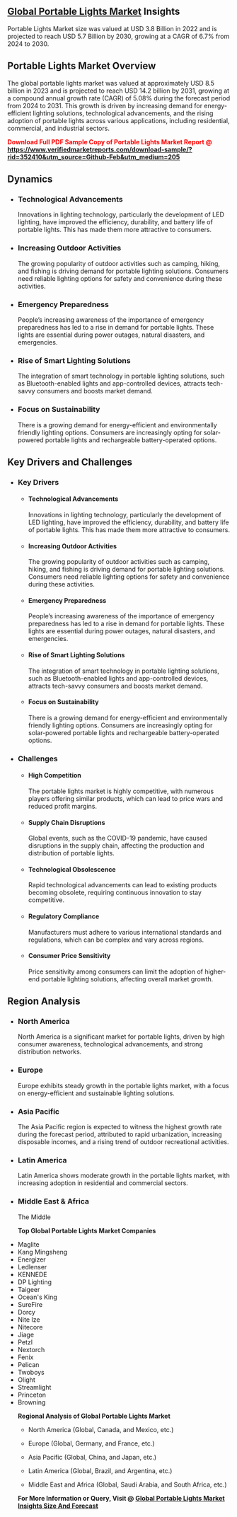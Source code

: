 <h2><a href="https://www.verifiedmarketreports.com/download-sample/?rid=352410&amp;utm_source=Github&amp;utm_medium=205" target="_blank">Global Portable Lights Market</a> Insights</h2><p>Portable Lights Market size was valued at USD 3.8 Billion in 2022 and is projected to reach USD 5.7 Billion by 2030, growing at a CAGR of 6.7% from 2024 to 2030.</p><p> <h2>Portable Lights Market Overview</h2> <p>The global portable lights market was valued at approximately USD 8.5 billion in 2023 and is projected to reach USD 14.2 billion by 2031, growing at a compound annual growth rate (CAGR) of 5.08% during the forecast period from 2024 to 2031. This growth is driven by increasing demand for energy-efficient lighting solutions, technological advancements, and the rising adoption of portable lights across various applications, including residential, commercial, and industrial sectors. </p> <p><strong><p><span class=""><span style="color: #ff0000;"><strong>Download Full PDF Sample Copy of Portable Lights Market Report</strong> @ </span><a href="https://www.verifiedmarketreports.com/download-sample/?rid=352410&amp;utm_source=Github-Feb&amp;utm_medium=205" target="_blank">https://www.verifiedmarketreports.com/download-sample/?rid=352410&amp;utm_source=Github-Feb&amp;utm_medium=205</a></span></p></strong></p> <h2>Dynamics</h2> <ul> <li><h3>Technological Advancements</h3> <p>Innovations in lighting technology, particularly the development of LED lighting, have improved the efficiency, durability, and battery life of portable lights. This has made them more attractive to consumers. </p> </li> <li><h3>Increasing Outdoor Activities</h3> <p>The growing popularity of outdoor activities such as camping, hiking, and fishing is driving demand for portable lighting solutions. Consumers need reliable lighting options for safety and convenience during these activities. </p> </li> <li><h3>Emergency Preparedness</h3> <p>People’s increasing awareness of the importance of emergency preparedness has led to a rise in demand for portable lights. These lights are essential during power outages, natural disasters, and emergencies. </p> </li> <li><h3>Rise of Smart Lighting Solutions</h3> <p>The integration of smart technology in portable lighting solutions, such as Bluetooth-enabled lights and app-controlled devices, attracts tech-savvy consumers and boosts market demand. </p> </li> <li><h3>Focus on Sustainability</h3> <p>There is a growing demand for energy-efficient and environmentally friendly lighting options. Consumers are increasingly opting for solar-powered portable lights and rechargeable battery-operated options. </p> </li> </ul> <h2>Key Drivers and Challenges</h2> <ul> <li><h3>Key Drivers</h3> <ul> <li><h4>Technological Advancements</h4> <p>Innovations in lighting technology, particularly the development of LED lighting, have improved the efficiency, durability, and battery life of portable lights. This has made them more attractive to consumers. </p> </li> <li><h4>Increasing Outdoor Activities</h4> <p>The growing popularity of outdoor activities such as camping, hiking, and fishing is driving demand for portable lighting solutions. Consumers need reliable lighting options for safety and convenience during these activities. </p> </li> <li><h4>Emergency Preparedness</h4> <p>People’s increasing awareness of the importance of emergency preparedness has led to a rise in demand for portable lights. These lights are essential during power outages, natural disasters, and emergencies. </p> </li> <li><h4>Rise of Smart Lighting Solutions</h4> <p>The integration of smart technology in portable lighting solutions, such as Bluetooth-enabled lights and app-controlled devices, attracts tech-savvy consumers and boosts market demand. </p> </li> <li><h4>Focus on Sustainability</h4> <p>There is a growing demand for energy-efficient and environmentally friendly lighting options. Consumers are increasingly opting for solar-powered portable lights and rechargeable battery-operated options. </p> </li> </ul> </li> <li><h3>Challenges</h3> <ul> <li><h4>High Competition</h4> <p>The portable lights market is highly competitive, with numerous players offering similar products, which can lead to price wars and reduced profit margins. </p> </li> <li><h4>Supply Chain Disruptions</h4> <p>Global events, such as the COVID-19 pandemic, have caused disruptions in the supply chain, affecting the production and distribution of portable lights. </p> </li> <li><h4>Technological Obsolescence</h4> <p>Rapid technological advancements can lead to existing products becoming obsolete, requiring continuous innovation to stay competitive. </p> </li> <li><h4>Regulatory Compliance</h4> <p>Manufacturers must adhere to various international standards and regulations, which can be complex and vary across regions. </p> </li> <li><h4>Consumer Price Sensitivity</h4> <p>Price sensitivity among consumers can limit the adoption of higher-end portable lighting solutions, affecting overall market growth. </p> </li> </ul> </li> </ul> <h2>Region Analysis</h2> <ul> <li><h3>North America</h3> <p>North America is a significant market for portable lights, driven by high consumer awareness, technological advancements, and strong distribution networks. </p> </li> <li><h3>Europe</h3> <p>Europe exhibits steady growth in the portable lights market, with a focus on energy-efficient and sustainable lighting solutions. </p> </li> <li><h3>Asia Pacific</h3> <p>The Asia Pacific region is expected to witness the highest growth rate during the forecast period, attributed to rapid urbanization, increasing disposable incomes, and a rising trend of outdoor recreational activities. </p> </li> <li><h3>Latin America</h3> <p>Latin America shows moderate growth in the portable lights market, with increasing adoption in residential and commercial sectors. </p> </li> <li><h3>Middle East & Africa</h3> <p>The Middle</p><p><strong>Top Global Portable Lights Market Companies</strong></p><div data-test-id=""><p><li>Maglite</li><li> Kang Mingsheng</li><li> Energizer</li><li> Ledlenser</li><li> KENNEDE</li><li> DP Lighting</li><li> Taigeer</li><li> Ocean's King</li><li> SureFire</li><li> Dorcy</li><li> Nite Ize</li><li> Nitecore</li><li> Jiage</li><li> Petzl</li><li> Nextorch</li><li> Fenix</li><li> Pelican</li><li> Twoboys</li><li> Olight</li><li> Streamlight</li><li> Princeton</li><li> Browning</li></p><div><strong>Regional Analysis of&nbsp;Global Portable Lights Market</strong></div><ul><li dir="ltr"><p dir="ltr">North America&nbsp;(Global, Canada, and Mexico, etc.)</p></li><li dir="ltr"><p dir="ltr">Europe (Global, Germany, and France, etc.)</p></li><li dir="ltr"><p dir="ltr">Asia Pacific&nbsp;(Global, China, and Japan, etc.)</p></li><li dir="ltr"><p dir="ltr">Latin America&nbsp;(Global, Brazil, and Argentina, etc.)</p></li><li dir="ltr">Middle East and Africa&nbsp;(Global, Saudi Arabia, and South Africa, etc.)</li></ul><p><strong>For More Information or Query, Visit @&nbsp;</strong><strong><a href="https://www.verifiedmarketreports.com/product/portable-lights-market/?utm_source=Github&amp;utm_medium=205" target="_blank">Global Portable Lights Market Insights Size And Forecast</a></strong></p></div>
